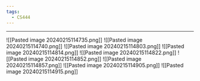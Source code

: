 ```yaml
---
tags:
  - CS444
---
```

---
![[Pasted image 20240215114735.png]]
![[Pasted image 20240215114740.png]]
![[Pasted image 20240215114803.png]]
![[Pasted image 20240215114814.png]]
![[Pasted image 20240215114822.png]]
![[Pasted image 20240215114852.png]]
![[Pasted image 20240215114857.png]]
![[Pasted image 20240215114905.png]]
![[Pasted image 20240215114915.png]]

